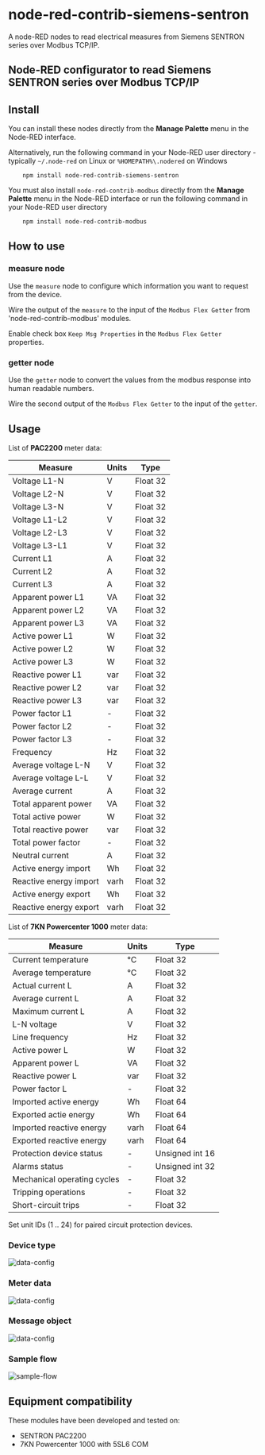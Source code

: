 # node-red-contrib-siemens-sentron
A node-RED nodes to read electrical measures from Siemens SENTRON series over Modbus TCP/IP.
## Node-RED configurator to read Siemens SENTRON series over Modbus TCP/IP

## Install
You can install these nodes directly from the **Manage Palette** menu in the Node-RED interface.

Alternatively, run the following command in your Node-RED user directory - typically `~/.node-red` on Linux or `%HOMEPATH%\.nodered` on Windows

        npm install node-red-contrib-siemens-sentron
        
You must also install `node-red-contrib-modbus` directly from the **Manage Palette** menu in the Node-RED interface or run the following command in your Node-RED user directory
       
        npm install node-red-contrib-modbus
                 
## How to use

### measure node
Use the `measure` node to configure which information you want to request from the device.

Wire the output of the `measure` to the input of the `Modbus Flex Getter` from 'node-red-contrib-modbus' modules.

Enable check box `Keep Msg Properties` in the `Modbus Flex Getter` properties.

### getter node
Use the `getter` node to convert the values from the modbus response into human readable numbers.

Wire the second output of the `Modbus Flex Getter` to the input of the `getter`.

## Usage
List of **PAC2200** meter data:

| Measure                            | Units                 | Type            | 
| ---------------------------------- | --------------------- | --------------- | 
|  Voltage L1-N                      | V                     | Float 32        | 
|  Voltage L2-N                      | V                     | Float 32        |
|  Voltage L3-N                      | V                     | Float 32        |
|  Voltage L1-L2                     | V                     | Float 32        |
|  Voltage L2-L3                     | V                     | Float 32        |
|  Voltage L3-L1                     | V                     | Float 32        |
|  Current L1                        | A                     | Float 32        |
|  Current L2                        | A                     | Float 32        |
|  Current L3                        | A                     | Float 32        |
|  Apparent power L1                 | VA                    | Float 32        |
|  Apparent power L2                 | VA                    | Float 32        |
|  Apparent power L3                 | VA                    | Float 32        |
|  Active power L1                   | W                     | Float 32        |
|  Active power L2                   | W                     | Float 32        |
|  Active power L3                   | W                     | Float 32        |
|  Reactive power L1                 | var                   | Float 32        |
|  Reactive power L2                 | var                   | Float 32        |
|  Reactive power L3                 | var                   | Float 32        |
|  Power factor L1                   | -                     | Float 32        |
|  Power factor L2                   | -                     | Float 32        |
|  Power factor L3                   | -                     | Float 32        |
|  Frequency                         | Hz                    | Float 32        |
|  Average voltage L-N               | V                     | Float 32        |
|  Average voltage L-L               | V                     | Float 32        |
|  Average current                   | A                     | Float 32        |
|  Total apparent power              | VA                    | Float 32        |
|  Total active power                | W                     | Float 32        |
|  Total reactive power              | var                   | Float 32        |
|  Total power factor                | -                     | Float 32        |
|  Neutral current                   | A                     | Float 32        |
|  Active energy import              | Wh                    | Float 32        |
|  Reactive energy import            | varh                  | Float 32        |
|  Active energy export              | Wh                    | Float 32        |
|  Reactive energy export            | varh                  | Float 32        |


List of **7KN Powercenter 1000** meter data:

| Measure                            | Units                 | Type            | 
| ---------------------------------- | --------------------- | --------------- | 
|  Current temperature               | °C                    | Float 32        |   
|  Average temperature               | °C                    | Float 32        |
|  Actual current L                  | A                     | Float 32        |
|  Average current L                 | A                     | Float 32        |
|  Maximum current L                 | A                     | Float 32        |
|  L-N voltage                       | V                     | Float 32        |
|  Line frequency                    | Hz                    | Float 32        |
|  Active power L                    | W                     | Float 32        |
|  Apparent power L                  | VA                    | Float 32        |
|  Reactive power L                  | var                   | Float 32        |
|  Power factor L                    | -                     | Float 32        |
|  Imported active energy            | Wh                    | Float 64        |
|  Exported actie energy             | Wh                    | Float 64        |
|  Imported reactive energy          | varh                  | Float 64        |
|  Exported reactive energy          | varh                  | Float 64        |
|  Protection device status          | -                     | Unsigned int 16 |
|  Alarms status                     | -                     | Unsigned int 32 |
|  Mechanical operating cycles       | -                     | Float 32        |
|  Tripping operations               | -                     | Float 32        |
|  Short-circuit trips               | -                     | Float 32        |

Set unit IDs (1 .. 24) for paired circuit protection devices. 

### Device type
![data-config](docs/device-configuration.png)

### Meter data 
![data-config](docs/data-config.png)

### Message object 
![data-config](docs/message-format.png)

### Sample flow
![sample-flow](docs/sample-flow.png)

## Equipment compatibility

These modules have been developed and tested on:
+ SENTRON PAC2200
+ 7KN Powercenter 1000 with 5SL6 COM
